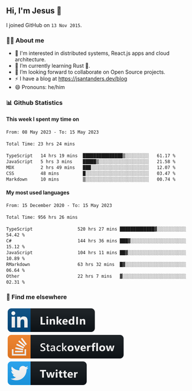 ## Hi, I'm Jesus 👋

I joined GitHub on `13 Nov 2015`.

<!-- Talking about you -->

### 👨‍💻 About me

- 👦 I'm interested in distributed systems, React.js apps and cloud architecture.
- 🌱 I’m currently learning Rust 🦀.
- 👯 I’m looking forward to collaborate on Open Source projects.
- ⚡️ I have a blog at <https://jsantanders.dev/blog>
- 😄 Pronouns: he/him

### 📊 Github Statistics

#### This week I spent my time on

<!--START_SECTION:weekly-->

```text
From: 08 May 2023 - To: 15 May 2023

Total Time: 23 hrs 24 mins

TypeScript   14 hrs 19 mins  ███████████████▒░░░░░░░░░   61.17 %
JavaScript   5 hrs 3 mins    █████▒░░░░░░░░░░░░░░░░░░░   21.58 %
MDX          2 hrs 49 mins   ███░░░░░░░░░░░░░░░░░░░░░░   12.07 %
CSS          48 mins         █░░░░░░░░░░░░░░░░░░░░░░░░   03.47 %
Markdown     10 mins         ▒░░░░░░░░░░░░░░░░░░░░░░░░   00.74 %
```

<!--END_SECTION:weekly-->

#### My most used languages

<!--START_SECTION:alltime-->

```text
From: 15 December 2020 - To: 15 May 2023

Total Time: 956 hrs 26 mins

TypeScript                 520 hrs 27 mins █████████████▓░░░░░░░░░░░   54.42 %
C#                         144 hrs 36 mins ███▓░░░░░░░░░░░░░░░░░░░░░   15.12 %
JavaScript                 104 hrs 11 mins ██▓░░░░░░░░░░░░░░░░░░░░░░   10.89 %
RMarkdown                  63 hrs 32 mins  █▓░░░░░░░░░░░░░░░░░░░░░░░   06.64 %
Other                      22 hrs 7 mins   ▓░░░░░░░░░░░░░░░░░░░░░░░░   02.31 %
```

<!--END_SECTION:alltime-->

### 📢 Find me elsewhere

<p>
  <a target="_blank" href="https://linkedin.com/in/jsantanders">
    <img src="https://github.com/jsantanders/jsantanders/blob/master/img/linkedin.svg" alt="LinkedIn" style="vertical-align:top; margin:4px">
  </a>
  
  <a target="_blank" href="https://stackoverflow.com/users/7318331/jesus-santander">
    <img src="https://github.com/jsantanders/jsantanders/blob/master/img/stackoverflow.svg" alt="StackOverflow" style="vertical-align:top; margin:4px">
  </a>
  
  <a target="_blank" href="http://twitter.com/jsantanders">
    <img src="https://github.com/jsantanders/jsantanders/blob/master/img/twitter.svg" alt="Twitter" style="vertical-align:top; margin:4px">
  </a>
</p>

